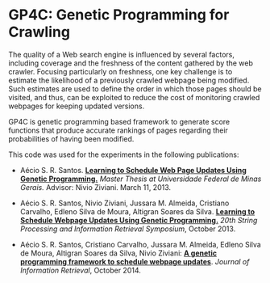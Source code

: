 # GP4C: Genetic Programming for Crawling


The quality of a Web search engine is influenced by several factors,
including coverage and the freshness of the content gathered by the web crawler.
Focusing particularly on freshness, one key challenge is to estimate
the likelihood of a previously crawled webpage being modified. 
Such estimates are used to define the order in which those pages should
be visited, and thus, can be exploited to reduce the cost of monitoring
crawled webpages for keeping updated versions.

GP4C is genetic programming based framework to generate score functions
that produce accurate rankings of pages regarding their probabilities of
having been modified. 


This code was used for the experiments in the following publications:

- Aécio S. R. Santos. [**Learning to Schedule Web Page Updates Using Genetic Programming.**](http://homepages.dcc.ufmg.br/~aeciosantos/publications/master-thesis.pdf) *Master Thesis at Universidade Federal de Minas Gerais.* Advisor: Nivio Ziviani. March 11, 2013.

- Aécio S. R. Santos, Nivio Ziviani, Jussara M. Almeida, Cristiano Carvalho, Edleno Silva de Moura, Altigran Soares da Silva. [**Learning to Schedule Webpage Updates Using Genetic Programming.**](http://homepages.dcc.ufmg.br/~aeciosantos/publications/spire13.pdf) *20th String Processing and Information Retrieval Symposium*, October 2013.

- Aécio S. R. Santos, Cristiano Carvalho, Jussara M. Almeida, Edleno Silva de Moura, Altigran Soares da Silva, Nivio Ziviani: [**A genetic programming framework to schedule webpage updates**](http://link.springer.com/article/10.1007%2Fs10791-014-9248-5). *Journal of Information Retrieval*, October 2014.
